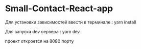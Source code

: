 # Small-Contact-React-app

Для установки зависимостей ввести в терминале :
yarn install

Для запуска dev сервера :
yarn dev

проект откроется на 8080 порту
